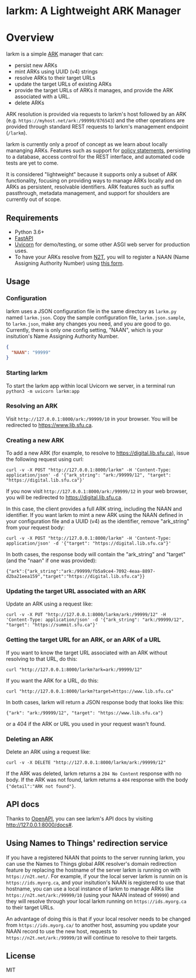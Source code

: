 # larkm: A Lightweight ARK Manager

# Overview

larkm is a simple [ARK](https://arks.org/) manager that can:

* persist new ARKs
* mint ARKs using UUID (v4) strings
* resolve ARKs to their target URLs
* update the target URLs of existing ARKs
* provide the target URLs of ARKs it manages, and provide the ARK associated with a URL.
* delete ARKs

ARK resolution is provided via requests to larkm's host followed by an ARK (e.g. `https://myhost.net/ark:/99999/876543`) and the other operations are provided through standard REST requests to larkm's management endpoint (`/larkm`).

larkm is currently only a proof of concept as we learn about locally mananging ARKs. Features such as support for [policy statements](https://arks.org/about/best-practices/), persisting to a database, access control for the REST interface, and automated code tests are yet to come.

It is considered "lightweight" because it supports only a subset of ARK functionality, focusing on providing ways to manage ARKs locally and on ARKs as persistent, resolvable identifiers. ARK features such as suffix passthrough, metadata management, and support for shoulders are currently out of scope.

## Requirements

* Python 3.6+
* [FastAPI](https://fastapi.tiangolo.com/)
* [Uvicorn](https://www.uvicorn.org/) for demo/testing, or some other ASGI web server for production uses.
* To have your ARKs resolve from [N2T](http://n2t.net/), you will to register a NAAN (Name Assigning Authority Number) using [this form](https://goo.gl/forms/bmckLSPpbzpZ5dix1).

## Usage

### Configuration

larkm uses a JSON configuration file in the same directory as `larkm.py` named `larkm.json`. Copy the sample configuration file, `larkm.json.sample`, to `larkm.json`, make any changes you need, and you are good to go. Currently, there is only one config setting, "NAAN", which is your insitution's Name Assigning Authority Number.

```json
{
  "NAAN": "99999"
}
```

### Starting larkm

To start the larkm app within local Uvicorn we server, in a terminal run `python3 -m uvicorn larkm:app`

### Resolving an ARK

Visit `http://127.0.0.1:8000/ark:/99999/10` in your browser. You will be redirected to https://www.lib.sfu.ca.

### Creating a new ARK

To add a new ARK (for example, to resolve to https://digital.lib.sfu.ca), issue the following request using curl:

`curl -v -X POST "http://127.0.0.1:8000/larkm" -H 'Content-Type: application/json' -d '{"ark_string": "ark:/99999/12", "target": "https://digital.lib.sfu.ca"}'`

If you now visit `http://127.0.0.1:8000/ark:/99999/12` in your web browser, you will be redirected to https://digital.lib.sfu.ca.

In this case, the client provides a full ARK string, including the NAAN and identifier. If you want larkm to mint a new ARK using the NAAN defined in your configuration file and a UUID (v4) as the identifier, remove "ark_string" from your request body:

`curl -v -X POST "http://127.0.0.1:8000/larkm" -H 'Content-Type: application/json' -d '{"target": "https://digital.lib.sfu.ca"}'`

In both cases, the response body will contain the "ark_string" and "target" (and the "naan" if one was provided):

`{"ark":{"ark_string":"ark:/99999/fb5a9ce4-7092-4eaa-8897-d2ba21eea159","target":"https://digital.lib.sfu.ca"}}`

### Updating the target URL associated with an ARK

Update an ARK using a request like:

`curl -v -X PUT "http://127.0.0.1:8000/larkm/ark:/99999/12" -H 'Content-Type: application/json' -d '{"ark_string": "ark:/99999/12", "target": "https://summit.sfu.ca"}'`

### Getting the target URL for an ARK, or an ARK of a URL

If you want to know the target URL associated with an ARK without resolving to that URL, do this:

`curl "http://127.0.0.1:8000/larkm?ark=ark:/99999/12"`

If you want the ARK for a URL, do this:

`curl "http://127.0.0.1:8000/larkm?target=https://www.lib.sfu.ca"`

In both cases, larkm will return a JSON response body that looks like this:

`{"ark": "ark:/99999/12", "target": "https://www.lib.sfu.ca"}`

or a 404 if the ARK or URL you used in your request wasn't found.

### Deleting an ARK

Delete an ARK using a request like:

`curl -v -X DELETE "http://127.0.0.1:8000/larkm/ark:/99999/12"`

If the ARK was deleted, larkm returns a `204 No Content` response with no body. If the ARK was not found, larkm returns a `404` response with the body `{"detail":"ARK not found"}`.

## API docs

Thanks to [OpenAPI](https://github.com/OAI/OpenAPI-Specification), you can see larkm's API docs by visiting http://127.0.0.1:8000/docs#.

## Using Names to Things' redirection service

If you have a registered NAAN that points to the server running larkm, you can use the Names to Things global ARK resolver's domain redirection feature by replacing the hostname of the server larkm is running on with `https://n2t.net/`. For example, if your the local server larkm is runnin on is `https://ids.myorg.ca`, and your insitution's NAAN is registered to use that hostname, you can use a local instance of larkm to manage ARKs like `https://n2t.net/ark:/99999/10` (using your NAAN instead of `99999`) and they will resolve through your local larkm running on `https://ids.myorg.ca` to their target URLs.

An advantage of doing this is that if your local resolver needs to be changed from `https://ids.myorg.ca/` to another host, assuming you update your NAAN record to use the new host, requests to `https://n2t.net/ark:/99999/10` will continue to resolve to their targets.

## License

MIT